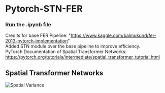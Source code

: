 # Pytorch-STN-FER

### Run the .ipynb file

Credits for base FER Pipeline: "https://www.kaggle.com/balmukund/fer-2013-pytorch-implementation"
<br />
Added STN module over the base pipeline to improve efficiency.
<br />
PyTorch Documentation of Spatial Transformer Networks: https://pytorch.org/tutorials/intermediate/spatial_transformer_tutorial.html
<br />
## Spatial Transformer Networks
![Spatial Variance](https://miro.medium.com/max/428/1*J6FfW3t-opkKM1RU00yH9A.gif)
